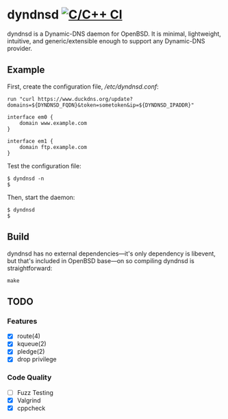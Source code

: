 # dyndnsd [![C/C++ CI](https://github.com/mario-campos/dyndnsd/actions/workflows/c.yml/badge.svg)](https://github.com/mario-campos/dyndnsd/actions/workflows/c.yml)
dyndnsd is a Dynamic-DNS daemon for OpenBSD. It is minimal, lightweight, intuitive, and generic/extensible enough to support any Dynamic-DNS provider.

## Example

First, create the configuration file, */etc/dyndnsd.conf*:

```
run "curl https://www.duckdns.org/update?domains=${DYNDNSD_FQDN}&token=sometoken&ip=${DYNDNSD_IPADDR}"

interface em0 {
	domain www.example.com
}

interface em1 {
	domain ftp.example.com
}
```

Test the configuration file:

```shell
$ dyndnsd -n
$
```

Then, start the daemon:

```shell
$ dyndnsd
$
```

## Build

dyndnsd has no external dependencies&mdash;it's only dependency is libevent, but that's included in OpenBSD base&mdash;on so compiling dyndnsd is straightforward:

```shell
make
```

## TODO

### Features

- [x] route(4)
- [x] kqueue(2)
- [x] pledge(2)
- [x] drop privilege

### Code Quality

- [ ] Fuzz Testing
- [x] Valgrind
- [x] cppcheck
